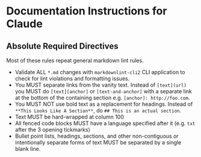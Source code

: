 # Documentation Instructions for Claude

## Absolute Required Directives

Most of these rules repeat general markdown lint rules.

- Validate ALL `*.md` changes with `markdownlint-cli2` CLI application to check for lint violations
  and formatting issues.
- You MUST separate links from the vanity text. Instead of `[text](url)` you MUST do
  `[text][anchor]` or `[text-and-anchor]` with a separate link at the bottom of the containing
  section e.g. `[anchor]: http://foo.com`.
- You MUST NOT use bold text as a replacement for headings. Instead of `**This Looks Like A
  Section**`, do `## This is an actual section`.
- Text MUST be hard-wrapped at column 100
- All fenced code blocks MUST have a language specified after it (e.g. `txt` after the 3 opening
  tickmarks)
- Bullet point lists, headings, sections, and other non-contiguous or intentionally separate forms
  of text MUST be separated by a single blank line.
